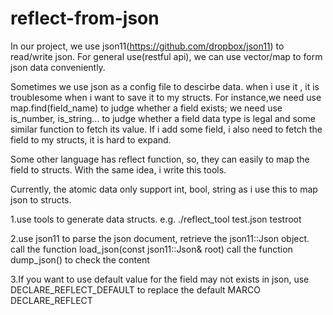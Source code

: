 # reflect-from-json
In our project, we use json11(https://github.com/dropbox/json11) to read/write json.
For general use(restful api), we can use vector/map to form json data conveniently.

Sometimes we use json as a config file to descirbe data.
when i use it , it is troublesome when i want to save it to my structs.
For instance,we need use map.find(field_name) to judge whether a field exists; 
we need use is_number, is_string... to judge whether a field data type is legal and 
some similar function to fetch its value.
If i add some field, i also need to fetch the field to my structs, it is hard to expand.

Some other language has reflect function, so, they can easily to map the field to structs.
With the same idea, i write this tools.

Currently, the atomic data only support int, bool, string as i use this to map json to structs.

1.use tools to generate data structs.
	e.g. ./reflect_tool test.json testroot

2.use json11 to parse the json document, retrieve the json11::Json object.
	call the function load_json(const json11::Json& root) 
	call the function dump_json() to check the content
	

3.If you want to use default value for the field may not exists in json, use DECLARE_REFLECT_DEFAULT
to replace the default MARCO DECLARE_REFLECT



